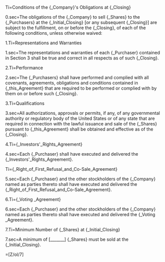 Ti=Conditions of the {_Company}'s Obligations at {_Closing}

0.sec=The obligations of the {_Company} to sell {_Shares} to the {_Purchasers} at the {_Initial_Closing} [or any subsequent {_Closing}] are subject to the fulfillment, on or before the {_Closing}, of each of the following conditions, unless otherwise waived:

1.Ti=Representations and Warranties

1.sec=The representations and warranties of each {_Purchaser} contained in Section 3 shall be true and correct in all respects as of such {_Closing}.

2.Ti=Performance

2.sec=The {_Purchasers} shall have performed and complied with all covenants, agreements, obligations and conditions contained in {_this_Agreement} that are required to be performed or complied with by them on or before such {_Closing}.

3.Ti=Qualifications

3.sec=All authorizations, approvals or permits, if any, of any governmental authority or regulatory body of the United States or of any state that are required in connection with the lawful issuance and sale of the {_Shares} pursuant to {_this_Agreement} shall be obtained and effective as of the {_Closing}.

4.Ti={_Investors'_Rights_Agreement}

4.sec=Each {_Purchaser} shall have executed and delivered the {_Investors'_Rights_Agreement}.

Ti={_Right_of_First_Refusal_and_Co-Sale_Agreement}

5.sec=Each {_Purchaser} and the other stockholders of the {_Company} named as parties thereto shall have executed and delivered the {_Right_of_First_Refusal_and_Co-Sale_Agreement}.

6.Ti={_Voting _Agreement}

6.sec=Each {_Purchaser} and the other stockholders of the {_Company} named as parties thereto shall have executed and delivered the {_Voting _Agreement}.

7.Ti=Minimum Number of {_Shares} at {_Initial_Closing}

7.sec=A minimum of [_______] {_Shares} must be sold at the {_Initial_Closing}.

=[Z/ol/7]
